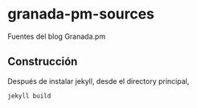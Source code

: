 granada-pm-sources
==================

Fuentes del blog Granada.pm

## Construcción

Después de instalar jekyll, desde el directory principal,

    jekyll build
    

    
    
